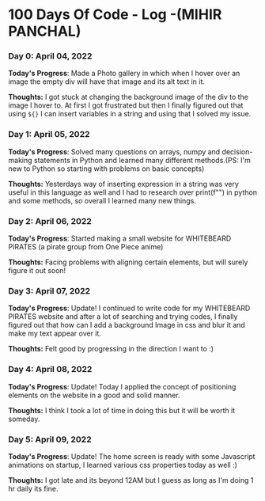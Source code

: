 # 100 Days Of Code - Log -(MIHIR PANCHAL)

### Day 0: April 04, 2022 


**Today's Progress**: Made a Photo gallery in which when I hover over an image the empty div will have that image and its alt text in it.

**Thoughts:** I got stuck at changing the background image of the div to the image I hover to. At first I got frustrated but then I finally figured out that using `${}` I can insert variables in a string and using that I solved my issue. 


### Day 1: April 05, 2022 


**Today's Progress**: Solved many questions on arrays, numpy and decision-making statements in Python and learned many different methods.(PS: I'm new to Python so starting with problems on basic concepts) 

**Thoughts:** Yesterdays way of inserting expression in a string was very useful in this language as well and I had to research over print(f"") in python and some methods, so overall I learned many new things.

### Day 2: April 06, 2022 


**Today's Progress**: Started making a small website for WHITEBEARD PIRATES (a pirate group from One Piece anime)

**Thoughts:** Facing problems with aligning certain elements, but will surely figure it out soon!

### Day 3: April 07, 2022 


**Today's Progress**: Update! I continued to write code for my WHITEBEARD PIRATES website and after a lot of searching and trying codes, I finally figured out that how can I add a background Image in css and blur it and make my text appear over it.

**Thoughts:** Felt good by progressing in the direction I want to :)

### Day 4: April 08, 2022 


**Today's Progress**: Update! Today I applied the concept of positioning elements on the website in a good and solid manner.

**Thoughts:** I think I took a lot of time in doing this but it will be worth it someday.

### Day 5: April 09, 2022 


**Today's Progress**: Update! The home screen is ready with some Javascript animations on startup, I learned various css properties today as well :)

**Thoughts:** I got late and its beyond 12AM but I guess as long as I'm doing 1 hr daily its fine. 
